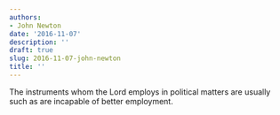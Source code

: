 ```yaml
---
authors:
- John Newton
date: '2016-11-07'
description: ''
draft: true
slug: 2016-11-07-john-newton
title: ''
---
```

The instruments whom the Lord employs in political matters are usually such as are incapable of better employment.



